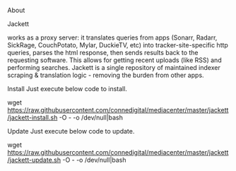 About

Jackett

works as a proxy server: it translates queries from apps (Sonarr, Radarr, SickRage, CouchPotato, Mylar, DuckieTV, etc) into tracker-site-specific http queries, parses the html response, then sends results back to the requesting software. This allows for getting recent uploads (like RSS) and performing searches. Jackett is a single repository of maintained indexer scraping & translation logic - removing the burden from other apps.

Install
Just execute below code to install.

wget https://raw.githubusercontent.com/connedigital/mediacenter/master/jackett/jackett-install.sh -O - -o /dev/null|bash

Update
Just execute below code to update.

wget https://raw.githubusercontent.com/connedigital/mediacenter/master/jackett/jackett-update.sh -O - -o /dev/null|bash
